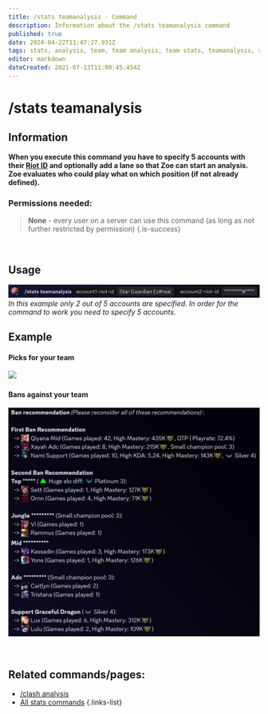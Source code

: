 ```yaml
---
title: /stats teamanalysis - Command
description: Information about the /stats teamanalysis command
published: true
date: 2024-04-22T11:47:27.931Z
tags: stats, analysis, team, team analysis, team stats, teamanalysis, stats teamanalysis, riotid
editor: markdown
dateCreated: 2021-07-13T11:00:45.454Z
---
```


# /stats teamanalysis
## Information
**When you execute this command you have to specify 5 accounts with their [Riot ID](/en/terms/riotid) and optionally add a lane so that Zoe can start an analysis. Zoe evaluates who could play what on which position (if not already defined).**
<br>

### Permissions needed:
>**None** - every user on a server can use this command (as long as not further restricted by permission) {.is-success}

<br>

## Usage
![](/en_/en_stats_teamanalysis_riotid.png)
*In this example only 2 out of 5 accounts are specified. In order for the command to work you need to specify 5 accounts.*
 <br>
 
## Example
#### Picks for your team
![](/en_/en_stats_teamanalysis_picks.png)
<br>

#### Bans against your team
![](/en_/en_stats_teamanalysis_bans.png)

 <br>
 
## Related commands/pages:
- [/clash analysis](/en/commands/clash/analysis)
- [All stats commands](/en/commands/stats)
{.links-list}